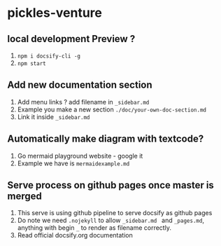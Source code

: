 # pickles-venture
## local development Preview ?
1. `npm i docsify-cli -g  `
2. `npm start`

## Add new documentation section
1. Add menu links ? add filename in `_sidebar.md`
2. Example you make a new section `./doc/your-own-doc-section.md`
3. Link it inside `_sidebar.md`

## Automatically make diagram with textcode?
1. Go mermaid playground website - google it
2. Example we have is  `mermaidexample.md`

## Serve process on github pages once master is merged
1. This serve is using github pipeline to serve docsify as github pages
2. Do note we need `.nojekyll` to allow `_sidebar.md ` and `_pages.md`, anything with begin `_` to render as filename correctly.
3. Read official docsify.org documentation  
